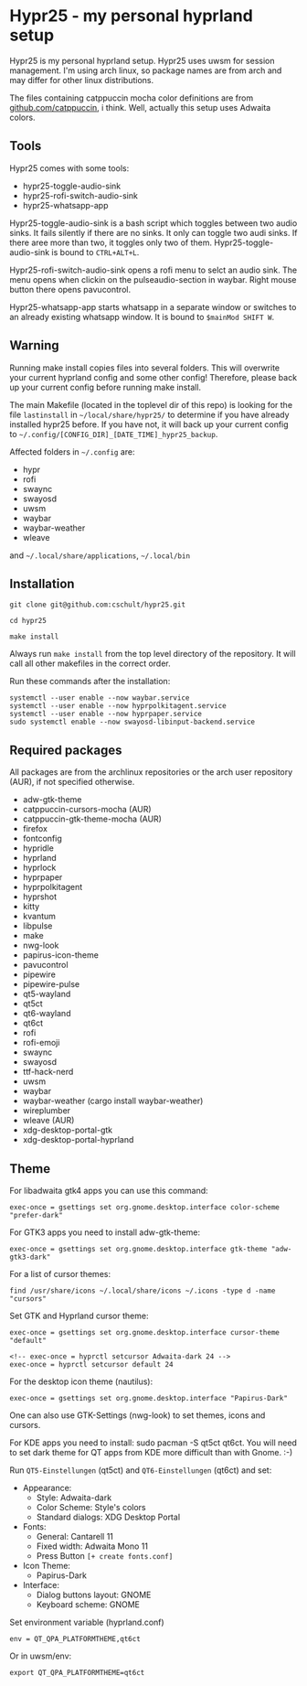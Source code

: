 # Hypr25 - my personal hyprland setup

Hypr25 is my personal hyprland setup.
Hypr25 uses uwsm for session management. I'm using arch linux, so package names
are from arch and may differ for other linux distributions.

The files containing catppuccin mocha color definitions are from
[github.com/catppuccin](https://github.com/catppuccin/), i think.
Well, actually this setup uses Adwaita colors.

## Tools

Hypr25 comes with some tools:

- hypr25-toggle-audio-sink
- hypr25-rofi-switch-audio-sink
- hypr25-whatsapp-app

Hypr25-toggle-audio-sink is a bash script which toggles between two
audio sinks. It fails silently if there are no sinks. It only
can toggle two audi sinks. If there aree more than two, it toggles
only two of them. Hypr25-toggle-audio-sink is bound to `CTRL+ALT+L`.

Hypr25-rofi-switch-audio-sink opens a rofi menu to selct an audio sink.
The menu opens when clickin on the pulseaudio-section in waybar.
Right mouse button there opens pavucontrol.

Hypr25-whatsapp-app starts whatsapp in a separate window or switches
to an already existing whatsapp window. It is bound to `$mainMod SHIFT W`.

## Warning

Running make install copies files into several folders. This will overwrite your
current hyprland config and some other config! Therefore, please back up your
current config before running make install.

The main Makefile (located in the toplevel dir of this repo) is looking for the
file `lastinstall` in `~/local/share/hypr25/` to determine if you have already
installed hypr25 before. If you have not, it will back up your current config to
`~/.config/[CONFIG_DIR]_[DATE_TIME]_hypr25_backup`.

Affected folders in `~/.config` are:

- hypr
- rofi
- swaync
- swayosd
- uwsm
- waybar
- waybar-weather
- wleave

and `~/.local/share/applications`, `~/.local/bin`

## Installation

    git clone git@github.com:cschult/hypr25.git

    cd hypr25

    make install

Always run `make install` from the top level directory of the repository. It will
call all other makefiles in the correct order.

Run these commands after the installation:

    systemctl --user enable --now waybar.service
    systemctl --user enable --now hyprpolkitagent.service
    systemctl --user enable --now hyprpaper.service
    sudo systemctl enable --now swayosd-libinput-backend.service

## Required packages

All packages are from the archlinux repositories or the arch user
repository (AUR), if not specified otherwise.

- adw-gtk-theme
- catppuccin-cursors-mocha (AUR)
- catppuccin-gtk-theme-mocha (AUR)
- firefox
- fontconfig
- hypridle
- hyprland
- hyprlock
- hyprpaper
- hyprpolkitagent
- hyprshot
- kitty
- kvantum
- libpulse
- make
- nwg-look
- papirus-icon-theme
- pavucontrol
- pipewire
- pipewire-pulse
- qt5-wayland
- qt5ct
- qt6-wayland
- qt6ct
- rofi
- rofi-emoji
- swaync
- swayosd
- ttf-hack-nerd
- uwsm
- waybar
- waybar-weather (cargo install waybar-weather)
- wireplumber
- wleave (AUR)
- xdg-desktop-portal-gtk
- xdg-desktop-portal-hyprland

## Theme

For libadwaita gtk4 apps you can use this command:

    exec-once = gsettings set org.gnome.desktop.interface color-scheme "prefer-dark"

For GTK3 apps you need to install adw-gtk-theme:

    exec-once = gsettings set org.gnome.desktop.interface gtk-theme "adw-gtk3-dark"

For a list of cursor themes:

    find /usr/share/icons ~/.local/share/icons ~/.icons -type d -name "cursors"

Set GTK and Hyprland cursor theme:

    exec-once = gsettings set org.gnome.desktop.interface cursor-theme "default"

    <!-- exec-once = hyprctl setcursor Adwaita-dark 24 -->
    exec-once = hyprctl setcursor default 24

For the desktop icon theme (nautilus):

    exec-once = gsettings set org.gnome.desktop.interface "Papirus-Dark"

One can also use GTK-Settings (nwg-look) to set themes, icons and cursors.

For KDE apps you need to install: sudo pacman -S qt5ct qt6ct.
You will need to set dark theme for QT apps from KDE more difficult than
with Gnome. :-)

Run `QT5-Einstellungen` (qt5ct) and `QT6-Einstellungen` (qt6ct) and set:

- Appearance:
  - Style: Adwaita-dark
  - Color Scheme: Style's colors
  - Standard dialogs: XDG Desktop Portal
- Fonts:
  - General: Cantarell 11
  - Fixed width: Adwaita Mono 11
  - Press Button `[+ create fonts.conf]`
- Icon Theme:
  - Papirus-Dark
- Interface:
  - Dialog buttons layout: GNOME
  - Keyboard scheme: GNOME

Set environment variable (hyprland.conf)

    env = QT_QPA_PLATFORMTHEME,qt6ct

Or in uwsm/env:

    export QT_QPA_PLATFORMTHEME=qt6ct

